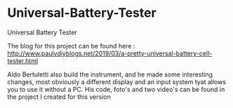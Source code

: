# Universal-Battery-Tester
Universal Battery Tester

The blog for this project can be found here : http://www.paulvdiyblogs.net/2019/03/a-pretty-universal-battery-cell-tester.html

Aldo Bertuletti also build the instrument, and he made some interesting changes, most obviously a different display and an input system tyat allows you to use it without a PC.
His code, foto's and two video's can be found in the project I created for this version
